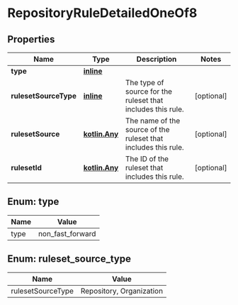 
# RepositoryRuleDetailedOneOf8

## Properties
Name | Type | Description | Notes
------------ | ------------- | ------------- | -------------
**type** | [**inline**](#Type) |  | 
**rulesetSourceType** | [**inline**](#RulesetSourceType) | The type of source for the ruleset that includes this rule. |  [optional]
**rulesetSource** | [**kotlin.Any**](.md) | The name of the source of the ruleset that includes this rule. |  [optional]
**rulesetId** | [**kotlin.Any**](.md) | The ID of the ruleset that includes this rule. |  [optional]


<a id="Type"></a>
## Enum: type
Name | Value
---- | -----
type | non_fast_forward


<a id="RulesetSourceType"></a>
## Enum: ruleset_source_type
Name | Value
---- | -----
rulesetSourceType | Repository, Organization



